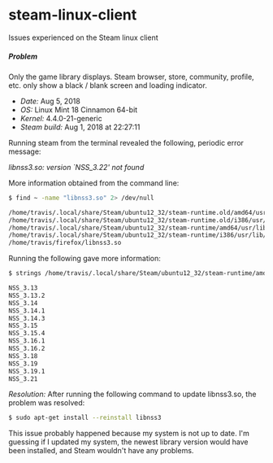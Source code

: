 # steam-linux-client
Issues experienced on the Steam linux client

##### Problem

Only the game library displays. Steam browser, store, community, profile, etc. only show a black / blank screen and loading indicator.

* *Date:* Aug 5, 2018
* *OS:* Linux Mint 18 Cinnamon 64-bit
* *Kernel:* 4.4.0-21-generic
* *Steam build:* Aug 1, 2018 at 22:27:11

Running steam from the terminal revealed the following, periodic error message:

*libnss3.so: version `NSS_3.22' not found*

More information obtained from the command line:

```bash
$ find ~ -name "libnss3.so" 2> /dev/null

/home/travis/.local/share/Steam/ubuntu12_32/steam-runtime.old/amd64/usr/lib/x86_64-linux-gnu/libnss3.so
/home/travis/.local/share/Steam/ubuntu12_32/steam-runtime.old/i386/usr/lib/i386-linux-gnu/libnss3.so
/home/travis/.local/share/Steam/ubuntu12_32/steam-runtime/amd64/usr/lib/x86_64-linux-gnu/libnss3.so
/home/travis/.local/share/Steam/ubuntu12_32/steam-runtime/i386/usr/lib/i386-linux-gnu/libnss3.so
/home/travis/firefox/libnss3.so
```

Running the following gave more information:

```bash
$ strings /home/travis/.local/share/Steam/ubuntu12_32/steam-runtime/amd64/usr/lib/x86_64-linux-gnu/libnss3.so | grep -i -e "nss_3"

NSS_3.13
NSS_3.13.2
NSS_3.14
NSS_3.14.1
NSS_3.14.3
NSS_3.15
NSS_3.15.4
NSS_3.16.1
NSS_3.16.2
NSS_3.18
NSS_3.19
NSS_3.19.1
NSS_3.21
```

*Resolution:* After running the following command to update libnss3.so, the problem was resolved:

```bash
$ sudo apt-get install --reinstall libnss3
```

This issue probably happened because my system is not up to date. I'm guessing if I updated my system, the newest library version would have been installed, and Steam wouldn't have any problems.

